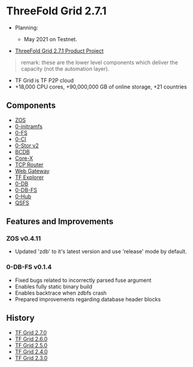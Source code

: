 # ThreeFold Grid 2.7.1

- Planning: 
  - May 2021 on Testnet.

- [ThreeFold Grid 2.7.1 Product Project](https://github.com/orgs/threefoldtech/projects/147)

> remark: these are the lower level components which deliver the capacity (not the automation layer).

- TF Grid is TF P2P cloud
- +18,000 CPU cores, +90,000,000 GB of online storage, +21 countries


## Components

- [ZOS](https://github.com/threefoldtech/zos) 
- [0-initramfs](https://github.com/threefoldtech/0-initramfs) 
- [0-FS](https://github.com/threefoldtech/0-fs) 
- [0-CI](https://github.com/threefoldtech/zeroCI) 
- [0-Stor v2](https://github.com/threefoldtech/0-stor_v2) 
- [BCDB](https://github.com/threefoldtech/bcdb)
- [Core-X](https://github.com/threefoldtech/corex) 
- [TCP Router](https://github.com/threefoldtech/tcprouter) 
- [Web Gateway](https://github.com/threefoldtech/tfgateway/)
- [TF Explorer](https://github.com/threefoldtech/tfexplorer) 
- [0-DB](https://github.com/threefoldtech/0-db)
- [0-DB-FS](https://github.com/threefoldtech/0-DB-FS)
- [0-Hub](https://github.com/threefoldtech/0-hub)
- [QSFS](https://github.com/threefoldtech/quantum-storage)
  
  
## Features and Improvements

### ZOS v0.4.11
  - Updated 'zdb' to it's latest version and use 'release' mode by default.

### 0-DB-FS v0.1.4
  - Fixed bugs related to incorrectly parsed fuse argument
  - Enables fully static binary build
  - Enables backtrace when zdbfs crash
  - Prepared improvements regarding database header blocks


## History

- [TF Grid 2.7.0](https://github.com/threefoldtech/home/blob/master/products/tfgrid2.5.md)
- [TF Grid 2.6.0](https://github.com/threefoldtech/home/blob/master/products/tfgrid2.5.md)
- [TF Grid 2.5.0](https://github.com/threefoldtech/home/blob/master/products/tfgrid2.5.md)
- [TF Grid 2.4.0](https://github.com/threefoldtech/home/blob/master/products/tfgrid2.4.md)
- [TF Grid 2.3.0](https://github.com/threefoldtech/home/blob/master/products/tfgrid2.3.md)
